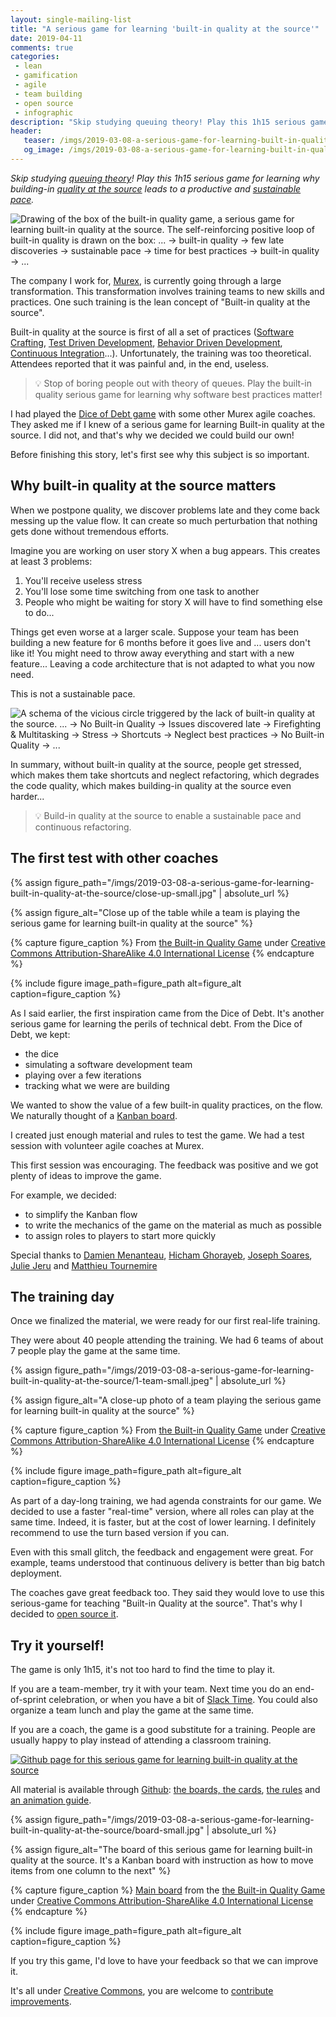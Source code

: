 ```yaml
---
layout: single-mailing-list
title: "A serious game for learning 'built-in quality at the source'"
date: 2019-04-11
comments: true
categories:
 - lean
 - gamification
 - agile
 - team building
 - open source
 - infographic
description: "Skip studying queuing theory! Play this 1h15 serious game for learning why building-in quality at the source leads to a productive and sustainable pace. Here is the full story of this game. You'll learn how we created it, how to get started as well as why built-in quality at the source matters."
header:
   teaser: /imgs/2019-03-08-a-serious-game-for-learning-built-in-quality-at-the-source/built-in-quality-game-box-teaser.jpeg
   og_image: /imgs/2019-03-08-a-serious-game-for-learning-built-in-quality-at-the-source/built-in-quality-game-box-og.jpeg
---
```

_Skip studying [queuing theory](https://en.wikipedia.org/wiki/Queueing_theory)! Play this 1h15 serious game for learning why building-in [quality at the source](http://www.informit.com/articles/article.aspx?p=1336791&seqNum=6) leads to a productive and [sustainable pace](https://www.agilealliance.org/glossary/sustainable/)._

![Drawing of the box of the built-in quality game, a serious game for learning built-in quality at the source. The self-reinforcing positive loop of built-in quality is drawn on the box: ... -> built-in quality -> few late discoveries -> sustainable pace -> time for best practices -> built-in quality -> ...]({{site.url}}/imgs/2019-03-08-a-serious-game-for-learning-built-in-quality-at-the-source/built-in-quality-game-box.jpeg)

The company I work for, [Murex](https://murex.com/), is currently going through a large transformation. This transformation involves training teams to new skills and practices. One such training is the lean concept of "Built-in quality at the source".

Built-in quality at the source is first of all a set of practices ([Software Crafting](http://manifesto.softwarecraftsmanship.org/), [Test Driven Development](/categories/#tdd), [Behavior Driven Development](https://en.wikipedia.org/wiki/Behavior-driven_development), [Continuous Integration](https://en.wikipedia.org/wiki/Continuous_integration)...). Unfortunately, the training was too theoretical. Attendees reported that it was painful and, in the end, useless.

> 💡 Stop of boring people out with theory of queues. Play the built-in quality serious game for learning why software best practices matter!

I had played the [Dice of Debt game](https://www.agilealliance.org/dice-of-debt-game/) with some other Murex agile coaches. They asked me if I knew of a serious game for learning Built-in quality at the source. I did not, and that's why we decided we could build our own!

Before finishing this story, let's first see why this subject is so important.

## Why built-in quality at the source matters

When we postpone quality, we discover problems late and they come back messing up the value flow. It can create so much perturbation that nothing gets done without tremendous efforts. 

Imagine you are working on user story X when a bug appears. This creates at least 3 problems:

1.  You'll receive useless stress
2.  You'll lose some time switching from one task to another
3.  People who might be waiting for story X will have to find something else to do...

Things get even worse at a larger scale. Suppose your team has been building a new feature for 6 months before it goes live and ... users don't like it! You might need to throw away everything and start with a new feature... Leaving a code architecture that is not adapted to what you now need.

This is not a sustainable pace.

![A schema of the vicious circle triggered by the lack of built-in quality at the source. ... -> No Built-in Quality -> Issues discovered late -> Firefighting & Multitasking -> Stress -> Shortcuts -> Neglect best practices -> No Built-in Quality -> ...]({{site.url}}/imgs/2019-03-08-a-serious-game-for-learning-built-in-quality-at-the-source/built-in-quality-vicious-circle.jpeg)

In summary, without built-in quality at the source, people get stressed, which makes them take shortcuts and neglect refactoring, which degrades the code quality, which makes building-in quality at the source even harder...

> 💡 Build-in quality at the source to enable a sustainable pace and continuous refactoring.

## The first test with other coaches

{% assign figure_path="/imgs/2019-03-08-a-serious-game-for-learning-built-in-quality-at-the-source/close-up-small.jpg" | absolute_url %}
    
{% assign figure_alt="Close up of the table while a team is playing the serious game for learning built-in quality at the source" %}
    
{% capture figure_caption %}
From [the Built-in Quality Game](https://philou.github.io/built-in-quality-game/) under [Creative Commons Attribution-ShareAlike 4.0 International License](http://creativecommons.org/licenses/by-sa/4.0/)
{% endcapture %}
    
{% include figure image_path=figure_path alt=figure_alt caption=figure_caption %}

As I said earlier, the first inspiration came from the Dice of Debt. It's another serious game for learning the perils of technical debt. From the Dice of Debt, we kept:

*   the dice
*   simulating a software development team
*   playing over a few iterations
*   tracking what we were are building

We wanted to show the value of a few built-in quality practices, on the flow. We naturally thought of a [Kanban board](/categories/#kanban).

I created just enough material and rules to test the game. We had a test session with volunteer agile coaches at Murex.

This first session was encouraging. The feedback was positive and we got plenty of ideas to improve the game. 

For example, we decided:

*   to simplify the Kanban flow
*   to write the mechanics of the game on the material as much as possible
*   to assign roles to players to start more quickly

Special thanks to [Damien Menanteau](https://about.me/damienmenanteau), [Hicham Ghorayeb](https://twitter.com/hghorayeb), [Joseph Soares](https://www.linkedin.com/in/joseph-soares-19812b13/?originalSubdomain=fr), [Julie Jeru](https://fr.linkedin.com/in/juliejeru) and [Matthieu Tournemire](https://twitter.com/mattrussa)

## The training day

Once we finalized the material, we were ready for our first real-life training.

They were about 40 people attending the training. We had 6 teams of about 7 people play the game at the same time.

{% assign figure_path="/imgs/2019-03-08-a-serious-game-for-learning-built-in-quality-at-the-source/1-team-small.jpeg" | absolute_url %}
    
{% assign figure_alt="A close-up photo of a team playing the serious game for learning built-in quality at the source" %}
    
{% capture figure_caption %}
From [the Built-in Quality Game](https://philou.github.io/built-in-quality-game/) under [Creative Commons Attribution-ShareAlike 4.0 International License](http://creativecommons.org/licenses/by-sa/4.0/)
{% endcapture %}
    
{% include figure image_path=figure_path alt=figure_alt caption=figure_caption %}

As part of a day-long training, we had agenda constraints for our game. We decided to use a faster "real-time" version, where all roles can play at the same time. Indeed, it is faster, but at the cost of lower learning. I definitely recommend to use the turn based version if you can.

Even with this small glitch, the feedback and engagement were great. For example, teams understood that continuous delivery is better than big batch deployment.

The coaches gave great feedback too. They said they would love to use this serious-game for teaching "Built-in Quality at the source". That's why I decided to [open source it](https://philou.github.io/built-in-quality-game/). 

## Try it yourself!

The game is only 1h15, it's not too hard to find the time to play it. 

If you are a team-member, try it with your team. Next time you do an end-of-sprint celebration, or when you have a bit of [Slack Time](https://www.solutionsiq.com/resource/blog-post/the-importance-of-slack-in-achieving-speed-and-quality/). You could also organize a team lunch and play the game at the same time.

If you are a coach, the game is a good substitute for a training. People are usually happy to play instead of attending a classroom training.

[![Github page for this serious game for learning built-in quality at the source]({{site.url}}/imgs/2019-03-08-a-serious-game-for-learning-built-in-quality-at-the-source/github-page-screenshot.jpg)](https://philou.github.io/built-in-quality-game)

All material is available through [Github](https://philou.github.io/built-in-quality-game): [the boards, the cards](https://github.com/philou/built-in-quality-game/tree/master/material), [the rules](https://philou.github.io/built-in-quality-game/Rules.html) and [an animation guide](https://philou.github.io/built-in-quality-game/AnimationGuide.html).


{% assign figure_path="/imgs/2019-03-08-a-serious-game-for-learning-built-in-quality-at-the-source/board-small.jpg" | absolute_url %}
    
{% assign figure_alt="The board of this serious game for learning built-in quality at the source. It's a Kanban board with instruction as how to move items from one column to the next" %}
    
{% capture figure_caption %}
[Main board](https://github.com/philou/built-in-quality-game/blob/master/material/board.jpg) from the [the Built-in Quality Game](https://philou.github.io/built-in-quality-game/) under [Creative Commons Attribution-ShareAlike 4.0 International License](http://creativecommons.org/licenses/by-sa/4.0/)
{% endcapture %}
    
{% include figure image_path=figure_path alt=figure_alt caption=figure_caption %}

If you try this game, I'd love to have your feedback so that we can improve it.

It's all under [Creative Commons](http://creativecommons.org/licenses/by-sa/4.0/), you are welcome to [contribute improvements](https://github.com/philou/built-in-quality-game/pulls).
